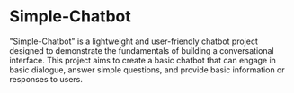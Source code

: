 # Simple-Chatbot
"Simple-Chatbot" is a lightweight and user-friendly chatbot project designed to demonstrate the fundamentals of building a conversational interface. This project aims to create a basic chatbot that can engage in basic dialogue, answer simple questions, and provide basic information or responses to users.
